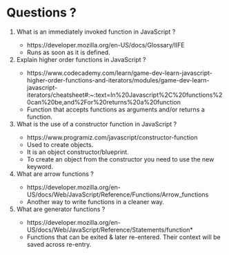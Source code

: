 # Questions ?
<ol>
    <li>What is an immediately invoked function in JavaScript ? </li>
        <ul>
            <li>https://developer.mozilla.org/en-US/docs/Glossary/IIFE</li>
            <li>Runs as soon as it is defined.</li>
        </ul>
    <li>Explain higher order functions in JavaScript ? </li>
    <ul>
        <li>https://www.codecademy.com/learn/game-dev-learn-javascript-higher-order-functions-and-iterators/modules/game-dev-learn-javascript-iterators/cheatsheet#:~:text=In%20Javascript%2C%20functions%20can%20be,and%2For%20returns%20a%20function</li>
        <li>Function that accepts functions as arguments and/or returns a function.</li>
    </ul>
    <li>What is the use of a constructor function in JavaScript ? </li>
    <ul>
        <li>https://www.programiz.com/javascript/constructor-function</li>
        <li>Used to create objects.</li>
        <li>It is an object constructor/blueprint.</li>
        <li>To create an object from the constructor you need to use the new keyword.</li>
    </ul>
    <li>What are arrow functions ? </li>
    <ul>
        <li>https://developer.mozilla.org/en-US/docs/Web/JavaScript/Reference/Functions/Arrow_functions</li>
        <li>Another way to write functions in a cleaner way.</li>
    </ul>
    <li>What are generator functions ? </li>
    <ul>
        <li>https://developer.mozilla.org/en-US/docs/Web/JavaScript/Reference/Statements/function*</li>
        <li>Functions that can be exited & later re-entered. Their context will be saved across re-entry.</li>
    </ul>
</ol>
